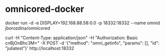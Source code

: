 # omnicored-docker

docker run -d -e DISPLAY=192.168.88.58:0.0 -p 18332:18332 --name omnid jborozdina/omnicored

curl -H "Content-Type: application/json" -H "Authorization: Basic cnBjOnBhc3M=" -X POST -d '{"method": "omni_getinfo", "params": [], "id": "juliatest"}' http://localhost:18332
